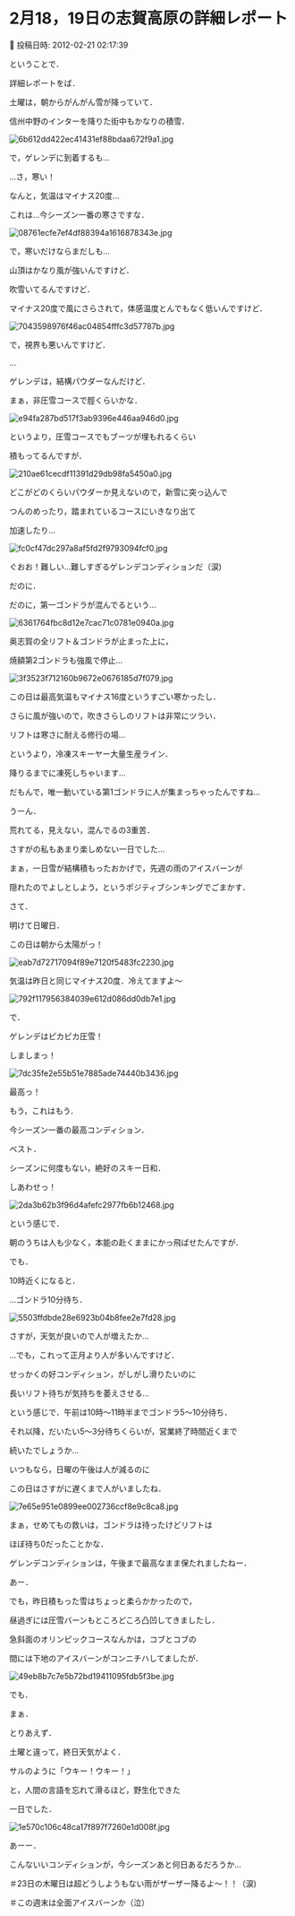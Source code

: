 # 2月18，19日の志賀高原の詳細レポート

📅 投稿日時: 2012-02-21 02:17:39

ということで．


詳細レポートをば．





土曜は，朝からがんがん雪が降っていて．


信州中野のインターを降りた街中もかなりの積雪．




![6b612dd422ec41431ef88bdaa672f9a1.jpg](images/6b612dd422ec41431ef88bdaa672f9a1.jpg)







で，ゲレンデに到着するも…


…さ，寒い！


なんと，気温はマイナス20度…


これは…今シーズン一番の寒さですな．




![08761ecfe7ef4df88394a1616878343e.jpg](images/08761ecfe7ef4df88394a1616878343e.jpg)







で，寒いだけならまだしも…


山頂はかなり風が強いんですけど．


吹雪いてるんですけど．


マイナス20度で風にさらされて，体感温度とんでもなく低いんですけど．




![7043598976f46ac04854fffc3d57787b.jpg](images/7043598976f46ac04854fffc3d57787b.jpg)




で，視界も悪いんですけど．





…


ゲレンデは，結構パウダーなんだけど．


まぁ，非圧雪コースで脛くらいかな．




![e94fa287bd517f3ab9396e446aa946d0.jpg](images/e94fa287bd517f3ab9396e446aa946d0.jpg)




というより，圧雪コースでもブーツが埋もれるくらい


積もってるんですが．




![210ae61cecdf11391d29db98fa5450a0.jpg](images/210ae61cecdf11391d29db98fa5450a0.jpg)







どこがどのくらいパウダーか見えないので，新雪に突っ込んで


つんのめったり，踏まれているコースにいきなり出て


加速したり…




![fc0cf47dc297a8af5fd2f9793094fcf0.jpg](images/fc0cf47dc297a8af5fd2f9793094fcf0.jpg)




ぐおお！難しい…難しすぎるゲレンデコンディションだ（涙)





だのに．


だのに，第一ゴンドラが混んでるという…




![6361764fbc8d12e7cac71c0781e0940a.jpg](images/6361764fbc8d12e7cac71c0781e0940a.jpg)




奥志賀の全リフト＆ゴンドラが止まった上に，


焼額第2ゴンドラも強風で停止…




![3f3523f712160b9672e0676185d7f079.jpg](images/3f3523f712160b9672e0676185d7f079.jpg)







この日は最高気温もマイナス16度というすごい寒かったし．


さらに風が強いので，吹きさらしのリフトは非常にツラい．


リフトは寒さに耐える修行の場…


というより，冷凍スキーヤー大量生産ライン．


降りるまでに凍死しちゃいます…





だもんで，唯一動いている第1ゴンドラに人が集まっちゃったんですね…





うーん．


荒れてる，見えない，混んでるの3重苦．


さすがの私もあまり楽しめない一日でした…





まぁ，一日雪が結構積もったおかげで，先週の雨のアイスバーンが


隠れたのでよしとしよう，というポジティブシンキングでごまかす．





さて．


明けて日曜日．





この日は朝から太陽がっ！




![eab7d72717094f89e7120f5483fc2230.jpg](images/eab7d72717094f89e7120f5483fc2230.jpg)







気温は昨日と同じマイナス20度．冷えてますよ～




![792f117956384039e612d086dd0db7e1.jpg](images/792f117956384039e612d086dd0db7e1.jpg)







で．


ゲレンデはピカピカ圧雪！


しましまっ！




![7dc35fe2e55b51e7885ade74440b3436.jpg](images/7dc35fe2e55b51e7885ade74440b3436.jpg)




最高っ！





もう，これはもう．


今シーズン一番の最高コンディション．


ベスト．


シーズンに何度もない，絶好のスキー日和．


しあわせっ！




![2da3b62b3f96d4afefc2977fb6b12468.jpg](images/2da3b62b3f96d4afefc2977fb6b12468.jpg)




という感じで．


朝のうちは人も少なく，本能の赴くままにかっ飛ばせたんですが．





でも．


10時近くになると．


…ゴンドラ10分待ち．




![5503ffdbde28e6923b04b8fee2e7fd28.jpg](images/5503ffdbde28e6923b04b8fee2e7fd28.jpg)




さすが，天気が良いので人が増えたか…


…でも，これって正月より人が多いんですけど．


せっかくの好コンディション，がしがし滑りたいのに


長いリフト待ちが気持ちを萎えさせる…





という感じで．午前は10時～11時半までゴンドラ5～10分待ち．


それ以降，だいたい5～3分待ちくらいが，営業終了時間近くまで


続いたでしょうか…


いつもなら，日曜の午後は人が減るのに


この日はさすがに遅くまで人がいましたね．




![7e65e951e0899ee002736ccf8e9c8ca8.jpg](images/7e65e951e0899ee002736ccf8e9c8ca8.jpg)




まぁ，せめてもの救いは，ゴンドラは待ったけどリフトは


ほぼ待ち0だったことかな．





ゲレンデコンディションは，午後まで最高なまま保たれましたねー．


あー．


でも，昨日積もった雪はちょっと柔らかかったので，


昼過ぎには圧雪バーンもところどころ凸凹してきましたし．


急斜面のオリンピックコースなんかは，コブとコブの


間には下地のアイスバーンがコンニチハしてましたが．




![49eb8b7c7e5b72bd19411095fdb5f3be.jpg](images/49eb8b7c7e5b72bd19411095fdb5f3be.jpg)







でも．


まぁ．


とりあえず．


土曜と違って，終日天気がよく．


サルのように「ウキー！ウキー！」


と，人間の言語を忘れて滑るほど，野生化できた


一日でした．




![1e570c106c48ca17f897f7260e1d008f.jpg](images/1e570c106c48ca17f897f7260e1d008f.jpg)







あーー．


こんないいコンディションが，今シーズンあと何日あるだろうか…





＃23日の木曜日は超どうしようもない雨がザーザー降るよ～！！（涙)


＃この週末は全面アイスバーンか（泣）
